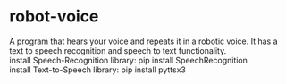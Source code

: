 # robot-voice
A program that hears your voice and repeats it in a robotic voice. It has a text to speech recognition and speech to text functionality. <br>
install Speech-Recognition library: pip install SpeechRecognition <br>
install Text-to-Speech library: pip install pyttsx3 <br>
